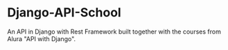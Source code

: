 # Django-API-School
An API in Django with Rest Framework built together with the courses from Alura "API with Django".
